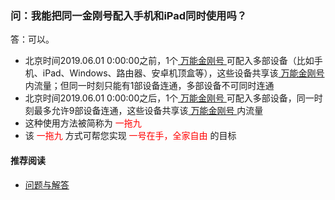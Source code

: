 ### 问：我能把同一金刚号配入手机和iPad同时使用吗？
答：可以。
- 北京时间2019.06.01 0:00:00之前，1个[ 万能金刚号 ](https://a2zitpro.github.io/web/万能金刚号)可配入多部设备（比如手机、iPad、Windows、路由器、安卓机顶盒等），这些设备共享该[ 万能金刚号 ](https://a2zitpro.github.io/web/万能金刚号)内流量；但同一时刻只能有1部设备连通，多部设备不可同时连通
- 北京时间2019.06.01 0:00:00之后，1个[ 万能金刚号 ](https://a2zitpro.github.io/web/万能金刚号)可配入多部设备，同一时刻最多允许9部设备连通，这些设备共享该[ 万能金刚号 ](https://a2zitpro.github.io/web/万能的金刚号)内流量
- 这种使用方法被简称为<font color="Red"> 一拖九 </font>
- 该<font color="Red"> 一拖九 </font>方式可帮您实现<font color="Red"> 一号在手，全家自由 </font>的目标
#### 推荐阅读
- [ 问题与解答 ](https://a2zitpro.github.io/web/问题与解答)
